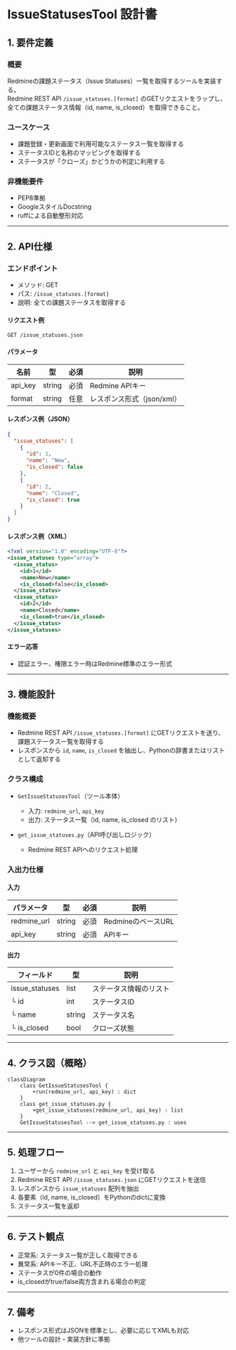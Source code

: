 # IssueStatusesTool 設計書

## 1. 要件定義

### 概要
Redmineの課題ステータス（Issue Statuses）一覧を取得するツールを実装する。  
Redmine REST API `/issue_statuses.[format]` のGETリクエストをラップし、全ての課題ステータス情報（id, name, is_closed）を取得できること。

### ユースケース
- 課題登録・更新画面で利用可能なステータス一覧を取得する
- ステータスIDと名称のマッピングを取得する
- ステータスが「クローズ」かどうかの判定に利用する

### 非機能要件
- PEP8準拠
- GoogleスタイルDocstring
- ruffによる自動整形対応

---

## 2. API仕様

### エンドポイント
- メソッド: GET
- パス: `/issue_statuses.[format]`
- 説明: 全ての課題ステータスを取得する

#### リクエスト例
```
GET /issue_statuses.json
```

#### パラメータ
| 名前    | 型     | 必須 | 説明                       |
| ------- | ------ | ---- | -------------------------- |
| api_key | string | 必須 | Redmine APIキー            |
| format  | string | 任意 | レスポンス形式（json/xml） |

#### レスポンス例（JSON）
```json
{
  "issue_statuses": [
    {
      "id": 1,
      "name": "New",
      "is_closed": false
    },
    {
      "id": 2,
      "name": "Closed",
      "is_closed": true
    }
  ]
}
```

#### レスポンス例（XML）
```xml
<?xml version="1.0" encoding="UTF-8"?>
<issue_statuses type="array">
  <issue_status>
    <id>1</id>
    <name>New</name>
    <is_closed>false</is_closed>
  </issue_status>
  <issue_status>
    <id>2</id>
    <name>Closed</name>
    <is_closed>true</is_closed>
  </issue_status>
</issue_statuses>
```

#### エラー応答
- 認証エラー、権限エラー時はRedmine標準のエラー形式

---

## 3. 機能設計

### 機能概要
- Redmine REST API `/issue_statuses.[format]` にGETリクエストを送り、課題ステータス一覧を取得する
- レスポンスから `id`, `name`, `is_closed` を抽出し、Pythonの辞書またはリストとして返却する

### クラス構成
- `GetIssueStatusesTool`（ツール本体）
  - 入力: `redmine_url`, `api_key`
  - 出力: ステータス一覧（id, name, is_closed のリスト）

- `get_issue_statuses.py`（API呼び出しロジック）
  - Redmine REST APIへのリクエスト処理

### 入出力仕様

#### 入力
| パラメータ  | 型     | 必須 | 説明               |
| ----------- | ------ | ---- | ------------------ |
| redmine_url | string | 必須 | RedmineのベースURL |
| api_key     | string | 必須 | APIキー            |

#### 出力
| フィールド     | 型     | 説明                   |
| -------------- | ------ | ---------------------- |
| issue_statuses | list   | ステータス情報のリスト |
| └ id           | int    | ステータスID           |
| └ name         | string | ステータス名           |
| └ is_closed    | bool   | クローズ状態           |

---

## 4. クラス図（概略）

```mermaid
classDiagram
    class GetIssueStatusesTool {
        +run(redmine_url, api_key) : dict
    }
    class get_issue_statuses.py {
        +get_issue_statuses(redmine_url, api_key) : list
    }
    GetIssueStatusesTool --> get_issue_statuses.py : uses
```

---

## 5. 処理フロー

1. ユーザーから `redmine_url` と `api_key` を受け取る
2. Redmine REST API `/issue_statuses.json` にGETリクエストを送信
3. レスポンスから `issue_statuses` 配列を抽出
4. 各要素（id, name, is_closed）をPythonのdictに変換
5. ステータス一覧を返却

---

## 6. テスト観点

- 正常系: ステータス一覧が正しく取得できる
- 異常系: APIキー不正、URL不正時のエラー処理
- ステータスが0件の場合の動作
- is_closedがtrue/false両方含まれる場合の判定

---

## 7. 備考

- レスポンス形式はJSONを標準とし、必要に応じてXMLも対応
- 他ツールの設計・実装方針に準拠
